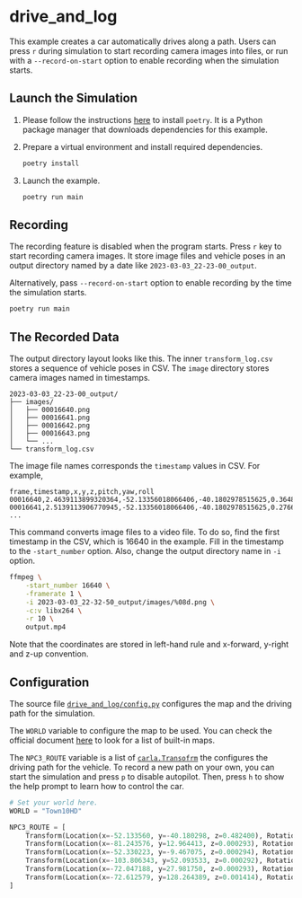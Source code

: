 # drive\_and\_log

This example creates a car automatically drives along a path. Users
can press `r` during simulation to start recording camera images into
files, or run with a `--record-on-start` option to enable recording
when the simulation starts.

## Launch the Simulation

1. Please follow the instructions
   [here](https://python-poetry.org/docs/) to install `poetry`. It is
   a Python package manager that downloads dependencies for this
   example.

2. Prepare a virtual environment and install required dependencies.

    ```sh
    poetry install
    ```

3. Launch the example.

    ```sh
    poetry run main
    ```

## Recording

The recording feature is disabled when the program starts. Press `r`
key to start recording camera images. It store image files and vehicle
poses in an output directory named by a date like
`2023-03-03_22-23-00_output`.

Alternatively, pass `--record-on-start` option to enable recording by
the time the simulation starts.

```sh
poetry run main
```

## The Recorded Data

The output directory layout looks like this. The inner
`transform_log.csv` stores a sequence of vehicle poses in CSV. The
`image` directory stores camera images named in timestamps.

```
2023-03-03_22-23-00_output/
├── images/
│   ├── 00016640.png
│   ├── 00016641.png
│   ├── 00016642.png
│   ├── 00016643.png
│   └── ...
└── transform_log.csv
```

The image file names corresponds the `timestamp` values in CSV. For
example,

```csv
frame,timestamp,x,y,z,pitch,yaw,roll
00016640,2.4639113899320364,-52.13356018066406,-40.1802978515625,0.36480003595352173,0.0,90.43230438232422,0.0
00016641,2.5139113906770945,-52.13356018066406,-40.1802978515625,0.27660003304481506,0.0,90.43230438232422,0.0
...
```

This command converts image files to a video file. To do so, find the
first timestamp in the CSV, which is 16640 in the example. Fill in the
timestamp to the `-start_number` option. Also, change the output
directory name in `-i` option.

```sh
ffmpeg \
    -start_number 16640 \
    -framerate 1 \
    -i 2023-03-03_22-32-50_output/images/%08d.png \
    -c:v libx264 \
    -r 10 \
    output.mp4
```


Note that the coordinates are stored in left-hand rule and x-forward,
y-right and z-up convention.

## Configuration

The source file [`drive_and_log/config.py`](drive_and_log/config.py)
configures the map and the driving path for the simulation.

The `WORLD` variable to configure the map to be used. You can
check the official document
[here](https://carla.readthedocs.io/en/latest/core_map/) to look for a
list of built-in maps.

The `NPC3_ROUTE` variable is a list of
[`carla.Transofrm`](https://carla.readthedocs.io/en/latest/python_api/#carlatransform)
the configures the driving path for the vehicle. To record a new path
on your own, you can start the simulation and press `p` to disable
autopilot. Then, press `h` to show the help prompt to learn how to
control the car.


```python
# Set your world here.
WORLD = "Town10HD"

NPC3_ROUTE = [
    Transform(Location(x=-52.133560, y=-40.180298, z=0.482400), Rotation(pitch=0.000000, yaw=90.432304, roll=0.000000)),
    Transform(Location(x=-81.243576, y=12.964413, z=0.000293), Rotation(pitch=-0.000369, yaw=-179.756287, roll=-0.000031)),
    Transform(Location(x=-52.330223, y=-9.467075, z=0.000294), Rotation(pitch=-0.000061, yaw=89.905533, roll=0.000000)),
    Transform(Location(x=-103.806343, y=52.093533, z=0.000292), Rotation(pitch=-0.004945, yaw=-88.720642, roll=-0.000214)),
    Transform(Location(x=-72.047188, y=27.981750, z=0.000293), Rotation(pitch=-0.000396, yaw=0.196186, roll=0.000000)),
    Transform(Location(x=-72.612579, y=128.264389, z=0.001414), Rotation(pitch=-0.004337, yaw=-164.806107, roll=-0.474091)),
]
```
